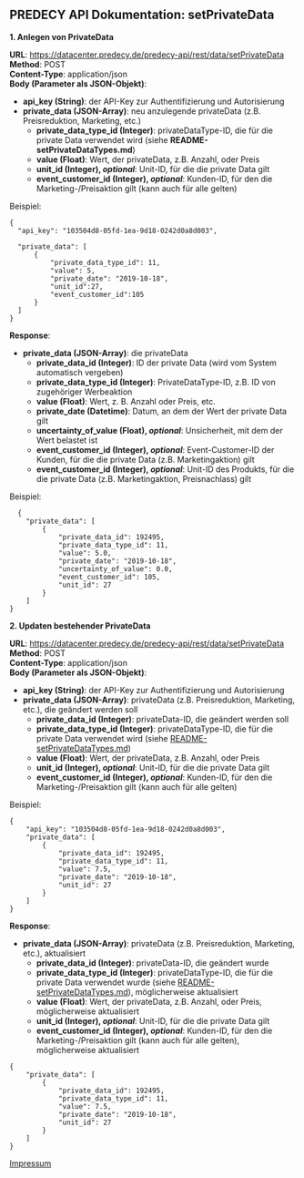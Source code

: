 ## PREDECY API Dokumentation: setPrivateData

__1. Anlegen von PrivateData__

__URL__: https://datacenter.predecy.de/predecy-api/rest/data/setPrivateData   
__Method__: POST  
__Content-Type__: application/json  
__Body (Parameter als JSON-Objekt)__:
  * __api_key (String)__: der API-Key zur Authentifizierung und Autorisierung
  * __private_data (JSON-Array)__: neu anzulegende privateData (z.B. Preisreduktion, Marketing, etc.)
    * __private_data_type_id (Integer)__: privateDataType-ID, die für die private Data verwendet wird (siehe  __README-setPrivateDataTypes.md__)
    * __value (Float)__: Wert, der privateData, z.B. Anzahl, oder Preis 
    * **unit_id (Integer), _optional_**: Unit-ID, für die die private Data gilt
    * **event_customer_id (Integer), _optional_**: Kunden-ID, für den die Marketing-/Preisaktion gilt (kann auch für alle gelten)
  

  Beispiel:  
  ```
  {
    "api_key": "103504d8-05fd-1ea-9d18-0242d0a8d003",

    "private_data": [
        {
            "private_data_type_id": 11,
            "value": 5,
            "private_date": "2019-10-18",
            "unit_id":27,
            "event_customer_id":105
        }
    ]
  }
  ```
  
__Response__:
  * __private_data (JSON-Array)__: die privateData
      * __private_data_id (Integer)__: ID der private Data (wird vom System automatisch vergeben)
      * __private_data_type_id (Integer)__: PrivateDataType-ID, z.B. ID von zugehöriger Werbeaktion 
      * __value (Float)__: Wert, z. B. Anzahl oder Preis, etc. 
      * __private_date (Datetime)__: Datum, an dem der Wert der private Data gilt
      * **uncertainty_of_value (Float), _optional_**: Unsicherheit, mit dem der Wert belastet ist
      * **event_customer_id (Integer), _optional_**: Event-Customer-ID der Kunden, für die die private Data (z.B. Marketingaktion) gilt
      * **event_customer_id (Integer), _optional_**: Unit-ID des Produkts, für die die private Data (z.B. Marketingaktion, Preisnachlass) gilt
    
  
  Beispiel: 
```
  {
    "private_data": [
        {
            "private_data_id": 192495,
            "private_data_type_id": 11,
            "value": 5.0,
            "private_date": "2019-10-18",
            "uncertainty_of_value": 0.0,
            "event_customer_id": 105,
            "unit_id": 27
        }
    ]
}
```

__2. Updaten bestehender PrivateData__

__URL__: https://datacenter.predecy.de/predecy-api/rest/data/setPrivateData   
__Method__: POST  
__Content-Type__: application/json  
__Body (Parameter als JSON-Objekt)__:
  * __api_key (String)__: der API-Key zur Authentifizierung und Autorisierung
  * __private_data (JSON-Array)__: privateData (z.B. Preisreduktion, Marketing, etc.), die geändert werden soll
    * __private_data_id (Integer)__:  privateData-ID, die geändert werden soll
    * __private_data_type_id (Integer)__: privateDataType-ID, die für die private Data verwendet wird (siehe  [README-setPrivateDataTypes.md](https://github.com/predecy/predecy-api/blob/master/README-setPrivateDataTypes.md))
    * __value (Float)__: Wert, der privateData, z.B. Anzahl, oder Preis 
    * **unit_id (Integer), _optional_**: Unit-ID, für die die private Data gilt
    * **event_customer_id (Integer), _optional_**: Kunden-ID, für den die Marketing-/Preisaktion gilt (kann auch für alle gelten)
  

Beispiel:
```
{
    "api_key": "103504d8-05fd-1ea-9d18-0242d0a8d003",
    "private_data": [
        {
            "private_data_id": 192495,
            "private_data_type_id": 11,
            "value": 7.5,
            "private_date": "2019-10-18",
            "unit_id": 27
        }
    ]
}
```
__Response__:

 * __private_data (JSON-Array)__: privateData (z.B. Preisreduktion, Marketing, etc.), aktualisiert
    * __private_data_id (Integer)__:  privateData-ID, die geändert wurde
    * __private_data_type_id (Integer)__: privateDataType-ID, die für die private Data verwendet wurde (siehe [README-setPrivateDataTypes.md](https://github.com/predecy/predecy-api/blob/master/README-setPrivateDataTypes.md)), möglicherweise aktualisiert
    * __value (Float)__: Wert, der privateData, z.B. Anzahl, oder Preis, möglicherweise aktualisiert 
    * **unit_id (Integer), _optional_**: Unit-ID, für die die private Data gilt
    * **event_customer_id (Integer), _optional_**: Kunden-ID, für den die Marketing-/Preisaktion gilt (kann auch für alle gelten), möglicherweise aktualisiert

```
{
    "private_data": [
        {
            "private_data_id": 192495,
            "private_data_type_id": 11,
            "value": 7.5,
            "private_date": "2019-10-18",
            "unit_id": 27
        }
    ]
}
``` 
  
  
  [Impressum](https://www.spicetech.de/#Impressum)
  
